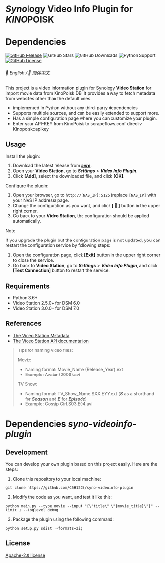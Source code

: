 # *Syno*logy Video Info Plugin for *KINO*POISK

# Dependencies
[![GitHub Release](https://img.shields.io/github/v/release/C5H12O5/syno-videoinfo-plugin?logo=github&style=flat&color=blue)](https://github.com/C5H12O5/syno-videoinfo-plugin/releases)
![GitHub Stars](https://img.shields.io/github/stars/C5H12O5/syno-videoinfo-plugin?logo=github&style=flat&color=yellow)
![GitHub Downloads](https://img.shields.io/github/downloads/C5H12O5/syno-videoinfo-plugin/total?logo=github&style=flat&color=green)
![Python Support](https://img.shields.io/badge/Python-3.6+-green?logo=python&style=flat&color=steelblue)
[![GitHub License](https://img.shields.io/github/license/C5H12O5/syno-videoinfo-plugin?logo=apache&style=flat&color=lightslategray)](LICENSE)

###### 📖 English / 📖 [简体中文](README.zh-CN.md)

This project is a video information plugin for Synology **Video Station** for import movie data from KinoPoisk DB. It provides a way to fetch metadata from websites
other than the default ones.

* Implemented in Python without any third-party dependencies.
* Supports multiple sources, and can be easily extended to support more.
* Has a simple configuration page where you can customize your plugin.
* Enter your API-KEY from KinoPoisk to scrapeflows.conf directiv Kinopoisk::apikey


## Usage

Install the plugin:

1. Download the latest release from [***here***](https://github.com/C5H12O5/syno-videoinfo-plugin/releases).
2. Open your **Video Station**, go to ***Settings*** > ***Video Info Plugin***.
3. Click **[Add]**, select the downloaded file, and click **[OK]**.

Configure the plugin:

1. Open your browser, go to `http://[NAS_IP]:5125` (replace `[NAS_IP]` with your NAS IP address) page.
2. Change the configuration as you want, and click **[ :floppy_disk: ]** button in the upper right corner.
3. Go back to your **Video Station**, the configuration should be applied automatically.
> [!NOTE]
> If you upgrade the plugin but the configuration page is not updated, you can restart the configuration service by following steps:
> 1. Open the configuration page, click **[Exit]** button in the upper right corner to close the service.
> 2. Go back to **Video Station**, go to ***Settings*** > ***Video Info Plugin***, and click **[Test Connection]** button to restart the service.

## Requirements

* Python 3.6+
* Video Station 2.5.0+ for DSM 6.0
* Video Station 3.0.0+ for DSM 7.0

## References

* [The Video Station Metadata](https://kb.synology.com/en-id/DSM/help/VideoStation/metadata?version=7)
* [The Video Station API documentation](https://download.synology.com/download/Document/Software/DeveloperGuide/Package/VideoStation/All/enu/Synology_Video_Station_API_enu.pdf)

> Tips for naming video files:
>
> Movie:
>
> * Naming format: Movie_Name (Release_Year).ext
> * Example: Avatar (2009).avi
>
> TV Show:
> * Naming format: TV_Show_Name.SXX.EYY.ext (***S*** as a shorthand for ***Season*** and ***E*** for ***Episode***)
> * Example: Gossip Girl.S03.E04.avi

# Dependencies *syno-videoinfo-plugin*
## Development

You can develop your own plugin based on this project easily. Here are the steps:

1. Clone this repository to your local machine:

```shell
git clone https://github.com/C5H12O5/syno-videoinfo-plugin
```

2. Modify the code as you want, and test it like this:

```shell
python main.py --type movie --input "{\"title\":\"{movie_title}\"}" --limit 1 --loglevel debug
```

3. Package the plugin using the following command:

```shell
python setup.py sdist --formats=zip
```

## License

[Apache-2.0 license](LICENSE)
